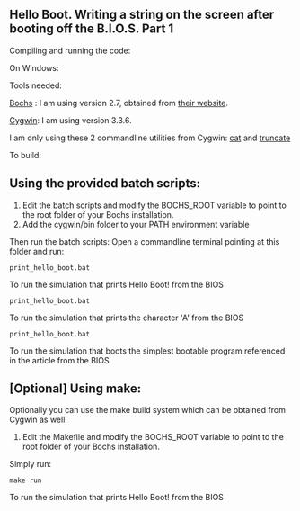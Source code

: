 ## Hello Boot. Writing a string on the screen after booting off the B.I.O.S. Part 1


Compiling and running the code:

On Windows:

Tools needed:

[Bochs](https://bochs.sourceforge.io/) : I am using version 2.7, obtained from [their website](https://bochs.sourceforge.io/).

[Cygwin](https://www.cygwin.com/): I am using version 3.3.6.

I am only using these 2 commandline utilities from Cygwin:
[cat](https://www.gnu.org/software/coreutils/manual/html_node/cat-invocation.html#cat-invocation) and [truncate](https://www.gnu.org/software/coreutils/manual/html_node/truncate-invocation.html#:~:text=truncate%20shrinks%20or%20extends%20the,does%20not%20exist%20is%20created.)


To build:

## Using the provided batch scripts:

1. Edit the batch scripts and modify the BOCHS_ROOT variable to point to the root folder of your Bochs installation.
2. Add the cygwin/bin folder to your PATH environment variable

Then run the batch scripts:
Open a commandline terminal pointing at this folder and run:
```
print_hello_boot.bat
```
To run the simulation that prints Hello Boot! from the BIOS
```
print_hello_boot.bat
```
To run the simulation that prints the character 'A' from the BIOS
```
print_hello_boot.bat
```
To run the simulation that boots the simplest bootable program referenced in the article from the BIOS


## [Optional] Using make:

Optionally you can use the make build system which can be obtained from Cygwin as well.

1. Edit the Makefile and modify the BOCHS_ROOT variable to point to the root folder of your Bochs installation.

Simply run:
```
make run
```
To run the simulation that prints Hello Boot! from the BIOS
